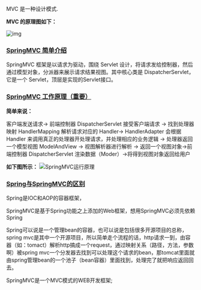 MVC 是一种设计模式.

**MVC 的原理图如下：**

![img](http://my-blog-to-use.oss-cn-beijing.aliyuncs.com/18-10-11/60679444.jpg)

### [SpringMVC 简单介绍](https://snailclimb.gitee.io/javaguide/#/docs/system-design/framework/spring/SpringMVC-Principle?id=springmvc-%e7%ae%80%e5%8d%95%e4%bb%8b%e7%bb%8d)

SpringMVC 框架是以请求为驱动，围绕 Servlet 设计，将请求发给控制器，然后通过模型对象，分派器来展示请求结果视图。其中核心类是 DispatcherServlet，它是一个 Servlet，顶层是实现的Servlet接口。



### [SpringMVC 工作原理（重要）](https://snailclimb.gitee.io/javaguide/#/docs/system-design/framework/spring/SpringMVC-Principle?id=springmvc-%e5%b7%a5%e4%bd%9c%e5%8e%9f%e7%90%86%ef%bc%88%e9%87%8d%e8%a6%81%ef%bc%89)

**简单来说：**

客户端发送请求-> 前端控制器 DispatcherServlet 接受客户端请求 -> 找到处理器映射 HandlerMapping 解析请求对应的 Handler-> HandlerAdapter 会根据 Handler 来调用真正的处理器开处理请求，并处理相应的业务逻辑 -> 处理器返回一个模型视图 ModelAndView -> 视图解析器进行解析 -> 返回一个视图对象->前端控制器 DispatcherServlet 渲染数据（Moder）->将得到视图对象返回给用户

**如下图所示：** ![SpringMVC运行原理](http://my-blog-to-use.oss-cn-beijing.aliyuncs.com/18-10-11/49790288.jpg)





### [Spring与SpringMVC的区别](https://www.cnblogs.com/rainbow70626/p/9784938.html)

Spring是IOC和AOP的容器框架，

SpringMVC是基于Spring功能之上添加的Web框架，想用SpringMVC必须先依赖Spring

Spring可以说是一个管理bean的容器，也可以说是包括很多开源项目的总称，spring mvc是其中一个开源项目，所以简单走个流程的话，http请求一到，由容器（如：tomact）解析http搞成一个request，通过映射关系（路径，方法，参数啊）被spring mvc一个分发器去找到可以处理这个请求的bean，那tomcat里面就由spring管理bean的一个池子（bean容器）里面找到，处理完了就把响应返回回去。

SpringMVC是一个MVC模式的WEB开发框架;